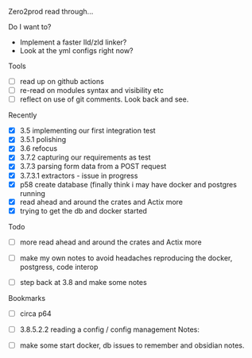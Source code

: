 Zero2prod read through... 

Do I want to? 
- Implement a faster lld/zld linker? 
- Look at the yml configs right now?

Tools
- [ ] read up on github actions
- [ ] re-read on modules syntax and visibility etc
- [ ] reflect on use of git comments. Look back and see.  

Recently
- [x] 3.5 implementing our first integration test
- [x] 3.5.1 polishing
- [x] 3.6 refocus
- [x] 3.7.2 capturing our requirements as test
- [x] 3.7.3 parsing form data from a POST request
- [x] 3.7.3.1 extractors - issue in progress
- [x] p58 create database (finally think i may have docker and postgres running
- [x] read ahead and around the crates and Actix more 
- [x] trying to get the db and docker started

Todo
- [ ] more read ahead and around the crates and Actix more 
- [ ] make my own notes to avoid headaches reproducing the docker, postgress, code interop
- [ ] step back at 3.8 and make some notes


Bookmarks
- [ ] circa p64
- [ ] 3.8.5.2.2 reading a config / config management
Notes:
- [ ] make some start docker, db issues to remember and obsidian notes.



